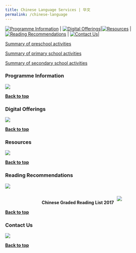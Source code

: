 ```yaml
---
title: Chinese Language Services | 华文
permalink: /chinese-language
---
```

[![Programme Information](/images/mother-tongue-services/Programme%20Information_Chinese.png)](#programme-information) | [![Digital Offerings](/images/mother-tongue-services/Digital%20Offerings_Chinese.png)](#digital-offerings)|[![Resources](/images/mother-tongue-services/Resources_Chinese.png)](#resources) | [![Reading Recommendations](/images/mother-tongue-services/Reading%20Recommendations_Chinese.png)](#reading-recommendations) | [![Contact Us](/images/mother-tongue-services/Contact%20Us_Chinese%20.png)](#contact-us)|

[Summary of preschool activities](/files/Preschool%20activities.pdf)

[Summary of primary school activities](/files/Primary%20school%20activities.pdf)

[Summary of secondary school activities](/files/Secondary%20school%20activities.pdf)


### Programme Information
![](/images/mother-tongue-services/Programme%20Information.png)

<b><a href="#top">Back to top</a></b>

### Digital Offerings
![](/images/mother-tongue-services/Digital%20Offerings.png)

<b><a href="#top">Back to top</a></b>	

### Resources
![](/images/mother-tongue-services/Reading%20Resources.png)

<b><a href="#top">Back to top</a></b>	

### Reading Recommendations
![](/images/mother-tongue-services/Reading%20Recommendations%20(Libby%20Containers).png)


<div class="wrapper" style="width: 100%;">
<div class="container" style="display: flex; margin: auto; align-content: flex-start; width: inherit; flex-wrap: wrap">  
<div class="image-container" style="margin: auto;">
	<b>Chinese Graded Reading List 2017</b><a href="/images/recommendationsprimary/NLB-Chinese-Graded-Reading-%20List-FA-with-%20cropmarks.PDF"><img src="/images/recommendationsprimary/NLB-Chinese-Graded-Reading-List-cover.png" style="max-width: 25rem; padding: 10px; margin: auto;"></a>
	</div>
	</div>
	</div>

<b><a href="#top">Back to top</a></b>	
	
### Contact Us
![](/images/mother-tongue-services/Contact%20Us.png)

<b><a href="#top">Back to top</a></b>